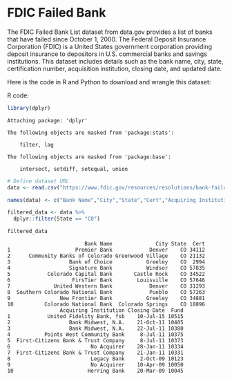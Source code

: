 FDIC Failed Bank
================

The FDIC Failed Bank List dataset from data.gov provides a list of banks
that have failed since October 1, 2000. The Federal Deposit Insurance
Corporation (FDIC) is a United States government corporation providing
deposit insurance to depositors in U.S. commercial banks and savings
institutions. This dataset includes details such as the bank name, city,
state, certification number, acquisition institution, closing date, and
updated date.

Here is the code in R and Python to download and wrangle this dataset:

R code:

``` r
library(dplyr)
```


    Attaching package: 'dplyr'

    The following objects are masked from 'package:stats':

        filter, lag

    The following objects are masked from 'package:base':

        intersect, setdiff, setequal, union

``` r
# Define dataset URL
data <- read.csv("https://www.fdic.gov/resources/resolutions/bank-failures/failed-bank-list/banklist.csv", check.names = F)

names(data) <- c("Bank Name","City","State","Cert","Acquiring Institution", "Closing Date","Fund" )

filtered_data <- data %>%
  dplyr::filter(State == "CO")

filtered_data
```

                             Bank Name              City State  Cert
    1                     Premier Bank            Denver    CO 34112
    2      Community Banks of Colorado Greenwood Village    CO 21132
    3                   Bank of Choice           Greeley    CO  2994
    4                   Signature Bank           Windsor    CO 57835
    5            Colorado Capital Bank       Castle Rock    CO 34522
    6                    FirsTier Bank        Louisville    CO 57646
    7              United Western Bank            Denver    CO 31293
    8  Southern Colorado National Bank            Pueblo    CO 57263
    9                New Frontier Bank           Greeley    CO 34881
    10          Colorado National Bank  Colorado Springs    CO 18896
                     Acquiring Institution Closing Date  Fund
    1            United Fidelity Bank, fsb    10-Jul-15 10515
    2                   Bank Midwest, N.A.    21-Oct-11 10405
    3                   Bank Midwest, N.A.    22-Jul-11 10380
    4           Points West Community Bank     8-Jul-11 10375
    5  First-Citizens Bank & Trust Company     8-Jul-11 10373
    6                          No Acquirer    28-Jan-11 10334
    7  First-Citizens Bank & Trust Company    21-Jan-11 10331
    8                          Legacy Bank     2-Oct-09 10123
    9                          No Acquirer    10-Apr-09 10050
    10                        Herring Bank    20-Mar-09 10045
